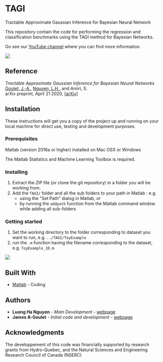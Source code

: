 # TAGI
Tractable Approximate Gaussian Inference for Bayesian Neural Network

This repository contain the code for performing the regression and classification benchmarks using the TAGI method for Bayesian Networks.
    
Go see our [YouTube channel](https://www.youtube.com/channel/UC8wFqCVts-0Xze2qjiGE4uQ/) where you can find more information.

[![](https://img.youtube.com/vi/jqd3Bj0q2Sc/0.jpg)](https://www.youtube.com/watch?v=jqd3Bj0q2Sc)


## Reference

*Tractable Approximate Gaussian Inference for Bayesian Neural Networks*<br/>[Goulet, J.-A.](https://www.polymtl.ca/cgm/jagoulet/Site/Goulet_web_page_MAIN.html), [Nguyen, L.H.](https://www.polymtl.ca/cgm/jagoulet/Site/Goulet_web_page_LHNGUYEN.html), and Amiri, S.<br/>arXiv preprint, April 21 2020, [[arXiv](https://arxiv.org/pdf/2004.09281.pdf)]

## Installation

These instructions will get you a copy of the project up and running on your local machine for direct use, testing and development purposes. 

### Prerequisites

Matlab (version 2016a or higher) installed on Mac OSX or Windows

The Matlab Statistics and Machine Learning Toolbox is required.

### Installing

1. Extract the ZIP file (or clone the git repository) in a folder you will be working from. 
2. Add the `TAGI/` folder and all the sub folders to your path in Matlab : e.g. 
    - using the "Set Path" dialog in Matlab, or 
    - by running the `addpath` function from the Matlab command window while adding all sub-folders

### Getting started

1. Set the working directory to the folder corresponding to dataset you want to run, e.g. `../TAGI/ToyExample`
2. run the `.m` function having the filename corresponding to the dataset, e.g. `ToyExample_1D.m`

[![](https://img.youtube.com/vi/1zitul8tfFo/0.jpg)](https://www.youtube.com/watch?v=1zitul8tfFo)

## Built With

* [Matlab](https://www.mathworks.com/products/matlab.html) - Coding

## Authors
* **Luong Ha Nguyen** - *Main Development* - [webpage](http://www.polymtl.ca/cgm/jagoulet/Site/Goulet_web_page_LHNGUYEN.html)
* **James A-Goulet** - *Initial code and development* - [webpage](http://www.polymtl.ca/cgm/jagoulet/Site/Goulet_web_page_MAIN.html)

## Acknowledgments
The developpement of this code was financially supported by research grants from Hydro-Quebec, and the Natural Sciences and Engineering Research Council of Canada (NSERC)
